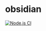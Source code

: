 # obsidian

[![Node.js CI](https://github.com/rustymotors/obsidian/actions/workflows/node.js.yml/badge.svg)](https://github.com/rustymotors/obsidian/actions/workflows/node.js.yml)
   
